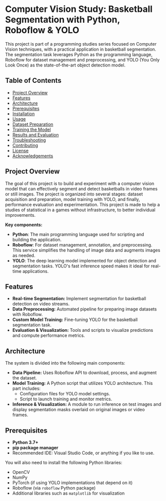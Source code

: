 # Computer Vision Study: Basketball Segmentation with Python, Roboflow & YOLO

This project is part of a programming studies series focused on Computer Vision techniques, with a practical application in basketball segmentation. The segmentation task leverages Python as the programming language, Roboflow for dataset management and preprocessing, and YOLO (You Only Look Once) as the state-of-the-art object detection model.

## Table of Contents

- [Project Overview](#project-overview)
- [Features](#features)
- [Architecture](#architecture)
- [Prerequisites](#prerequisites)
- [Installation](#installation)
- [Usage](#usage)
- [Dataset Preparation](#dataset-preparation)
- [Training the Model](#training-the-model)
- [Results and Evaluation](#results-and-evaluation)
- [Troubleshooting](#troubleshooting)
- [Contributing](#contributing)
- [License](#license)
- [Acknowledgements](#acknowledgements)

## Project Overview

The goal of this project is to build and experiment with a computer vision model that can effectively segment and detect basketballs in video frames or still images. The project is organized into several stages: dataset acquisition and preparation, model training with YOLO, and finally, performance evaluation and experimentation.
This project is made to help a studies of statistical in a games without infrastructure, to better individual improvements.

**Key components:**
- **Python**: The main programming language used for scripting and building the application.
- **Roboflow**: For dataset management, annotation, and preprocessing. This service simplifies the handling of image data and augments images as needed.
- **YOLO**: The deep learning model implemented for object detection and segmentation tasks. YOLO's fast inference speed makes it ideal for real-time applications.

## Features

- **Real-time Segmentation:** Implement segmentation for basketball detection on video streams.
- **Data Preprocessing:** Automated pipeline for preparing image datasets with Roboflow.
- **Custom Model Training:** Fine-tuning YOLO for the basketball segmentation task.
- **Evaluation & Visualization:** Tools and scripts to visualize predictions and compute performance metrics.

## Architecture

The system is divided into the following main components:
- **Data Pipeline:** Uses Roboflow API to download, process, and augment the dataset.
- **Model Training:** A Python script that utilizes YOLO architecture. This part includes:
  - Configuration files for YOLO model settings.
  - Script to launch training and monitor metrics.
- **Inference & Visualization:** A module to run inference on test images and display segmentation masks overlaid on original images or video frames.

## Prerequisites

- **Python 3.7+**
- **pip package manager**
- Recommended IDE: Visual Studio Code, or anything if you like to use.

You will also need to install the following Python libraries:
- OpenCV
- NumPy
- PyTorch (if using YOLO implementations that depend on it)
- Roboflow (via `roboflow` Python package)
- Additional libraries such as `matplotlib` for visualization
